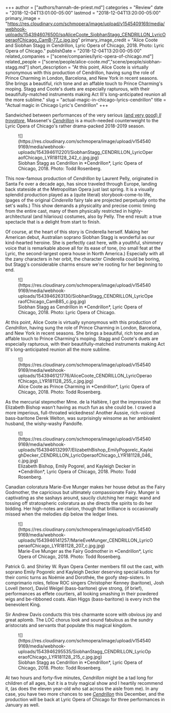 +++
author = ["authors/hannah-de-priest.md"]
categories = "Review"
date = "2018-12-04T13:01:00-05:00"
lastmod = "2018-12-04T13:20:00-05:00"
primary_image = "https://res.cloudinary.com/schmopera/image/upload/v1545409169/media/webhook-uploads/1543946076500/sqAliceCoote_SiobhanStagg_CENDRILLON_LyricOperaofChicago_CamB-77_c.jpg.jpg"
primary_image_credit = "Alice Coote and Siobhan Stagg in Cendrillon, Lyric Opera of Chicago, 2018. Photo: Lyric Opera of Chicago."
publishDate = "2018-12-04T13:20:00-05:00"
related_companies = ["scene/companies/lyric-opera-of-chicago.md"]
related_people = ["scene/people/alice-coote.md","scene/people/siobhan-stagg.md"]
short_description = "At this point, Alice Coote is virtually synonymous with this production of Cendrillon, having sung the role of Prince Charming in London, Barcelona, and New York in recent seasons. She brings a beautiful, rich tone and an affable touch to Prince Charming&#039;s moping. Stagg and Coote&#039;s duets are especially rapturous, with their beautifully-matched instruments making Act III&#039;s long-anticipated reunion all the more sublime."
slug = "actual-magic-in-chicago-lyrics-cendrillon"
title = "Actual magic in Chicago Lyric&#039;s Cendrillon"
+++

Sandwiched between performances of the very serious [(and very good) *Il trovatore*](/history-making-cast-in-chicagos-il-trovatore/), Massenet's [*Cendrillon*](https://www.lyricopera.org/concertstickets/calendar/2018-2019/cendrillon-opera-tickets) is a much-needed counterweight to the Lyric Opera of Chicago's rather drama-packed 2018-2019 season.

<figure data-type="image">
![](https://res.cloudinary.com/schmopera/image/upload/v1545409169/media/webhook-uploads/1543946112201/SiobhanStagg_CENDRILLON_LyricOperaofChicago_LYR181128_242_c.jpg.jpg)
<figcaption>Siobhan Stagg as Cendrillon in *Cendrillon*, Lyric Opera of Chicago, 2018. Photo: Todd Rosenberg.</figcaption>
</figure>

This now-famous production of *Cendrillon* by Laurent Pelly, originated in Santa Fe over a decade ago, has since traveled through Europe, landing back stateside at the Metropolitan Opera just last spring. It is a visually splendid production played as a (quite literal) storybook-come-to life, (pages of the original *Cinderella* fairy tale are projected perpetually onto the set's walls.) This show demands a physicality and precise comic timing from the entire cast, many of them physically restricted in highly-architectural (and hilarious) costumes, also by Pelly. The end result: a true spectacle that is a delight from start to finish. 

Of course, at the heart of this story is Cinderella herself. Making her American debut, Australian soprano Siobhan Stagg is wonderful as our kind-hearted heroine. She is perfectly cast here, with a youthful, shimmery voice that is remarkable above all for its ease of tone, (no small feat at the Lyric, the second-largest opera house in North America.) Especially with all the zany characters in her orbit, the character Cinderella could be boring, but Stagg's considerable charms ensure we're rooting for her beginning to end. 

<figure data-type="image">
![](https://res.cloudinary.com/schmopera/image/upload/v1545409169/media/webhook-uploads/1543946263130/SiobhanStagg_CENDRILLON_LyricOperaofChicago_CamB85_c.jpg.jpg)
<figcaption>Siobhan Stagg as Cendrillon in *Cendrillon*, Lyric Opera of Chicago, 2018. Photo: Lyric Opera of Chicago.</figcaption>
</figure>

At this point, Alice Coote is virtually synonymous with this production of *Cendrillon*, having sung the role of Prince Charming in London, Barcelona, and New York in recent seasons. She brings a beautiful, rich tone and an affable touch to Prince Charming's moping. Stagg and Coote's duets are especially rapturous, with their beautifully-matched instruments making Act III's long-anticipated reunion all the more sublime.

<figure data-type="image">
![](https://res.cloudinary.com/schmopera/image/upload/v1545409169/media/webhook-uploads/1543946121776/AliceCoote_CENDRILLON_LyricOperaofChicago_LYR181128_255_c.jpg.jpg)
<figcaption>Alice Coote as Prince Charming in *Cendrillon*, Lyric Opera of Chicago, 2018. Photo: Todd Rosenberg.</figcaption>
</figure>

As the mercurial stepmother Mme. de la Haltière, I got the impression that Elizabeth Bishop wasn’t having as much fun as she could be. I craved a more imperious, full-throated wickedness! Another Aussie, rich-voiced bass-baritone Derek Welton, was surprisingly winsome as her ambivalent husband, the wishy-washy Pandolfe.

<figure data-type="image">
![](https://res.cloudinary.com/schmopera/image/upload/v1545409169/media/webhook-uploads/1543946132997/ElizabethBishop_EmilyPogorelc_KayleighDecker_CENDRILLON_LyricOperaofChicago_LYR181128_046_c.jpg.jpg)
<figcaption>Elizabeth Bishop, Emily Pogorel, and Kayleigh Decker in *Cendrillon*, Lyric Opera of Chicago, 2018. Photo: Todd Rosenberg.</figcaption>
</figure>

Canadian coloratura Marie-Eve Munger makes her house debut as the Fairy Godmother, the capricious but ultimately compassionate Fairy. Munger is captivating as she sashays around, saucily clutching her magic wand and tossing off stratospheric coloratura as she directs the spirits to do her bidding. Her high-notes are clarion, though that brilliance is occasionally missed when the melodies dip below the ledger lines.

<figure data-type="image">
![](https://res.cloudinary.com/schmopera/image/upload/v1545409169/media/webhook-uploads/1543946141257/MarieEveMunger_CENDRILLON_LyricOperaofChicago_LYR181128_207_c.jpg.jpg)
<figcaption>Marie-Eve Munger as the Fairy Godmother in *Cendrillon*, Lyric Opera of Chicago, 2018. Photo: Todd Rosenberg.</figcaption>
</figure>

Patrick G. and Shirley W. Ryan Opera Center members fill out the cast, with soprano Emily Pogorelc and Kayleigh Decker deserving special kudos for their comic turns as Noémie and Dorothée, the goofy step-sisters. In comprimario roles, fellow ROC singers Christopher Kenney (baritone), Josh Lovell (tenor), David Weigel (bass-baritone) give strong, (if brief), performances as effete courtiers, all looking smashing in their powdered wigs and be-ribboned coats. Alan Higgs (bass-baritone) is every inch the benevolent King.

Sir Andrew Davis conducts this très charmante score with obvious joy and great aplomb. The LOC chorus look and sound fabulous as the sundry aristocrats and servants that populate this magical kingdom. 

<figure data-type="image">
![](https://res.cloudinary.com/schmopera/image/upload/v1545409169/media/webhook-uploads/1543946295535/SiobhanStagg_CENDRILLON_LyricOperaofChicago_LYR181128_215_c.jpg.jpg)
<figcaption>Siobhan Stagg as Cendrillon in *Cendrillon*, Lyric Opera of Chicago, 2018. Photo: Todd Rosenberg.</figcaption>
</figure>

At two hours and forty-five minutes, *Cendrillon* might be a tad long for children of all ages, but it is a truly magical show and I heartily recommend it, (as does the eleven year-old who sat across the aisle from me). In any case, you have two more chances to see [*Cendrillon*](https://www.lyricopera.org/concertstickets/calendar/2018-2019/cendrillon-opera-tickets) this December, and the production will be back at Lyric Opera of Chicago for three performances in January as well.
